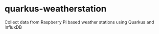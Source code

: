 # quarkus-weatherstation
Collect data from Raspberry Pi based weather stations using Quarkus and InfluxDB
